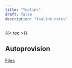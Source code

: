 ```yaml
---
title: "Yealink"
draft: false
description: "Yealink notes"
---
```


{{< toc >}}

## Autoprovision

[Files](https://github.com/pgalonza/Notes-files/blob/main/yealink/autoprovisioning/)
